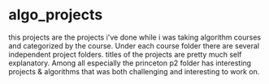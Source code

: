 # algo_projects

this projects are the projects i've done while i was taking algorithm courses and categorized by the course. Under each course folder there are several independent 
project folders. titles of the projects are pretty much self explanatory. Among all especially the princeton p2 folder has interesting 
projects & algorithms that was both challenging and interesting to work on.   
